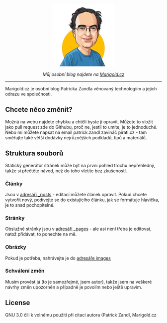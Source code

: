 <div align="center">
  <br>
  <img src="/images/patrick-mensi.jpg" alt="Patrick" width="200"/>
  <br>  
  <p align="center">
    <i>Můj osobní blog najdete na <a href="https://www.marigold.cz">Marigold.cz</a></i>
  </p>

</div>

---

Marigold.cz je osobní blog Patricka Zandla věnovaný technologiím a jejich odrazu ve společnosti. 

## Chcete něco změnit?

Možná na webu najdete chybku a chtěli byste ji opravit. Můžete to vložit jako pull request zde do Githubu, proč ne, jestli to umíte, je to jednoduché. Nebo mi můžete napsat na email patrick.zandl zavináč pirati.cz - tam směřujte také větší dodávky nejrůznějších podkladů, tipů a materiálů.

## Struktura souborů

Statický generátor stránek může být na první pohled trochu nepřehledný, takže si přečtěte návod, než do toho vletíte bez zkušeností.

### Články

Jsou v [adresáři _posts](https://github.com/tangero/zastupitelstvo/tree/main/_posts) - editací můžete článek opravit. Pokud chcete vytvořit nový, podívejte se do existujícího článku, jak se formátuje hlavička, je to snad pochopitelné.

### Stránky

Obslužné stránky jsou v [adresáři _pages](https://github.com/tangero/zastupitelstvo/tree/main/_pages) - ale asi není třeba je editovat, natož přidávat, to ponechte na mě.

### Obrázky

Pokud je potřeba, nahrávejte je do [adresáře images](https://github.com/tangero/zastupitelstvo/tree/main/images)

### Schválení změn

Musím provést já (to je samozřejmé, jsem autor), takže jsem na veškeré návrhy změn upozorněn a případně je povolím nebo ještě upravím. 

## License

GNU 3.0 čili k volnému použití při citaci autora (Patrick Zandl, Marigold.cz
